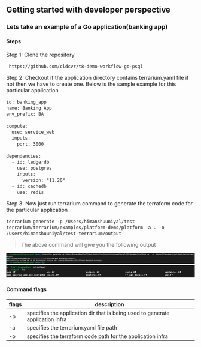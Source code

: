 ## Getting started with developer perspective

### Lets take an example of a Go application(banking app)

#### Steps

Step 1: Clone the repository
```
 https://github.com/cldcvr/t8-demo-workflow-go-psql
```
Step 2: Checkout if the application directory contains terrarium.yaml file if not then we have to create one. Below is the sample example for this particular application

```
id: banking_app
name: Banking App
env_prefix: BA

compute:
  use: service_web
  inputs:
    port: 3000

dependencies:
  - id: ledgerdb
    use: postgres
    inputs:
      version: "11.20"
  - id: cachedb
    use: redis
```

Step 3: Now just run terrarium command to generate the terraform code for the particular application

```
terrarium generate -p /Users/himanshuuniyal/test-terrarium/terrarium/examples/platform-demo/platform -a . -o /Users/himanshuuniyal/test-terrarium/output
```
> The above command will give you the following output

![Alt text](getting_started/images/one.png?raw=true "generate")
![Alt text](getting_started/images/two.png?raw=true "output")

#### Command flags

|  flags  |  description |
| ------  |  ----------- |
|  -p     |  specifies the application dir that is being used to generate application infra |
|  -a     |  specifies the terrarium.yaml file path            |
|  -o     |   specifies the terraform code path for the application infra           |

